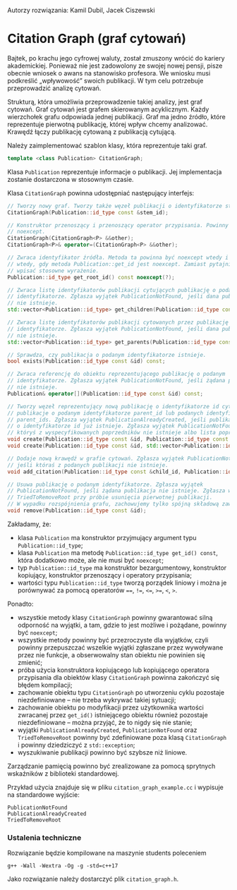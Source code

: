 Autorzy rozwiązania: Kamil Dubil, Jacek Ciszewski

# Citation Graph (graf cytowań)

Bajtek, po krachu jego cyfrowej waluty, został zmuszony wrócić do kariery
akademickiej. Ponieważ nie jest zadowolony ze swojej nowej pensji, pisze obecnie
wniosek o awans na stanowisko profesora. We wniosku musi podkreślić „wpływowość”
swoich publikacji. W tym celu potrzebuje przeprowadzić analizę cytowań.

Strukturą, która umożliwia przeprowadzenie takiej analizy, jest graf cytowań.
Graf cytowań jest grafem skierowanym acyklicznym. Każdy wierzchołek grafu
odpowiada jednej publikacji. Graf ma jedno źródło, które reprezentuje pierwotną
publikację, której wpływ chcemy analizować. Krawędź łączy publikację cytowaną
z publikacją cytującą.

Należy zaimplementować szablon klasy, która reprezentuje taki graf.

```cpp
template <class Publication> CitationGraph;
```

Klasa `Publication` reprezentuje informacje o publikacji. Jej implementacja
zostanie dostarczona w stosownym czasie.

Klasa `CitationGraph` powinna udostępniać następujący interfejs:

```cpp
// Tworzy nowy graf. Tworzy także węzeł publikacji o identyfikatorze stem_id.
CitationGraph(Publication::id_type const &stem_id);

// Konstruktor przenoszący i przenoszący operator przypisania. Powinny być
// noexcept.
CitationGraph(CitationGraph<P> &&other);
CitationGraph<P>& operator=(CitationGraph<P> &&other);

// Zwraca identyfikator źródła. Metoda ta powinna być noexcept wtedy i tylko
// wtedy, gdy metoda Publication::get_id jest noexcept. Zamiast pytajnika należy
// wpisać stosowne wyrażenie.
Publication::id_type get_root_id() const noexcept(?);

// Zwraca listę identyfikatorów publikacji cytujących publikację o podanym
// identyfikatorze. Zgłasza wyjątek PublicationNotFound, jeśli dana publikacja
// nie istnieje.
std::vector<Publication::id_type> get_children(Publication::id_type const &id) const;

// Zwraca listę identyfikatorów publikacji cytowanych przez publikację o podanym
// identyfikatorze. Zgłasza wyjątek PublicationNotFound, jeśli dana publikacja
// nie istnieje.
std::vector<Publication::id_type> get_parents(Publication::id_type const &id) const;

// Sprawdza, czy publikacja o podanym identyfikatorze istnieje.
bool exists(Publication::id_type const &id) const;

// Zwraca referencję do obiektu reprezentującego publikację o podanym
// identyfikatorze. Zgłasza wyjątek PublicationNotFound, jeśli żądana publikacja
// nie istnieje.
Publication& operator[](Publication::id_type const &id) const;

// Tworzy węzeł reprezentujący nową publikację o identyfikatorze id cytującą
// publikacje o podanym identyfikatorze parent_id lub podanych identyfikatorach
// parent_ids. Zgłasza wyjątek PublicationAlreadyCreated, jeśli publikacja
// o identyfikatorze id już istnieje. Zgłasza wyjątek PublicationNotFound, jeśli
// któryś z wyspecyfikowanych poprzedników nie istnieje albo lista poprzedników jest pusta.
void create(Publication::id_type const &id, Publication::id_type const &parent_id);
void create(Publication::id_type const &id, std::vector<Publication::id_type> const &parent_ids);

// Dodaje nową krawędź w grafie cytowań. Zgłasza wyjątek PublicationNotFound,
// jeśli któraś z podanych publikacji nie istnieje.
void add_citation(Publication::id_type const &child_id, Publication::id_type const &parent_id);

// Usuwa publikację o podanym identyfikatorze. Zgłasza wyjątek
// PublicationNotFound, jeśli żądana publikacja nie istnieje. Zgłasza wyjątek
// TriedToRemoveRoot przy próbie usunięcia pierwotnej publikacji.
// W wypadku rozspójnienia grafu, zachowujemy tylko spójną składową zawierającą źródło.
void remove(Publication::id_type const &id);
```

Zakładamy, że:
* klasa `Publication` ma konstruktor przyjmujący argument typu
  `Publication::id_type`;
* klasa `Publication` ma metodę `Publication::id_type get_id() const`, która
  dodatkowo może, ale nie musi być `noexcept`;
* typ `Publication::id_type` ma konstruktor bezargumentowy, konstruktor
  kopiujący, konstruktor przenoszący i operatory przypisania;
* wartości typu `Publication::id_type` tworzą porządek liniowy i można je
  porównywać za pomocą operatorów `==`, `!=`, `<=`, `>=`, `<`, `>`.

Ponadto:
* wszystkie metody klasy `CitationGraph` powinny gwarantować silną odporność
  na wyjątki, a tam, gdzie to jest możliwe i pożądane, powinny być `noexcept`;
* wszystkie metody powinny być przezroczyste dla wyjątków, czyli powinny
  przepuszczać wszelkie wyjątki zgłaszane przez wywoływane przez nie funkcje,
  a obserwowalny stan obiektu nie powinien się zmienić;
* próba użycia konstruktora kopiującego lub kopiującego operatora przypisania
  dla obiektów klasy `CitationGraph` powinna zakończyć się błędem kompilacji;
* zachowanie obiektu typu `CitationGraph` po utworzeniu cyklu pozostaje
  niezdefiniowane – nie trzeba wykrywać takiej sytuacji;
* zachowanie obiektu po modyfikacji przez użytkownika wartości zwracanej przez
  `get_id()` istniejącego obiektu również pozostaje niezdefiniowane – można przyjąć,
  że to nigdy się nie stanie;
* wyjątki `PublicationAlreadyCreated`, `PublicationNotFound` oraz `TriedToRemoveRoot`
  powinny być zdefiniowane poza klasą `CitationGraph` i powinny dziedziczyć
  z `std::exception`;
* wyszukiwanie publikacji powinno być szybsze niż liniowe.

Zarządzanie pamięcią powinno być zrealizowane za pomocą sprytnych wskaźników
z biblioteki standardowej.

Przykład użycia znajduje się w pliku `citation_graph_example.cc` i wypisuje na
standardowe wyjście:

```
PublicationNotFound
PublicationAlreadyCreated
TriedToRemoveRoot
```

### Ustalenia techniczne

Rozwiązanie będzie kompilowane na maszynie students poleceniem

```
g++ -Wall -Wextra -Og -g -std=c++17
```

Jako rozwiązanie należy dostarczyć plik `citation_graph.h`.
